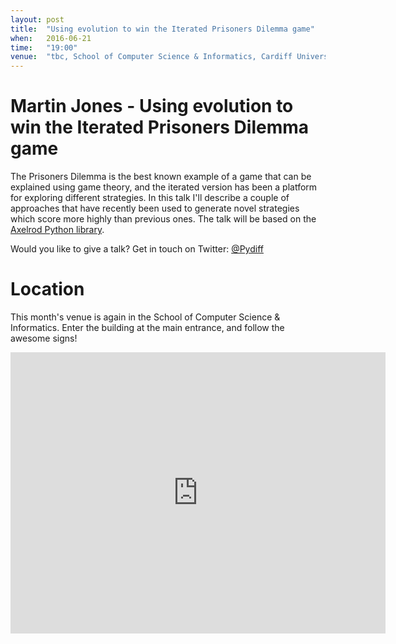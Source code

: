 ```yaml
---
layout: post
title:  "Using evolution to win the Iterated Prisoners Dilemma game"
when:   2016-06-21
time:   "19:00"
venue:  "tbc, School of Computer Science & Informatics, Cardiff University"
---
```


# Martin Jones - Using evolution to win the Iterated Prisoners Dilemma game

The Prisoners Dilemma is the best known example of a game that can be explained using game theory, and the iterated version has been a platform for exploring different strategies. 
In this talk I'll describe a couple of approaches that have recently been used to generate novel strategies which score more highly than previous ones. 
The talk will be based on the [Axelrod Python library](http://axelrod.readthedocs.org/en/latest/).



Would you like to give a talk? Get in touch on Twitter: [@Pydiff](https://twitter.com/PyDiff)


# Location

This month's venue is again in the School of Computer Science & Informatics. Enter the building at the main entrance, and follow the awesome signs!

<iframe src="https://www.google.com/maps/embed?pb=!1m18!1m12!1m3!1d2484.5563658121855!2d-3.1726044842308547!3d51.4846569796314!2m3!1f0!2f0!3f0!3m2!1i1024!2i768!4f13.1!3m3!1m2!1s0x486e1cb8742c46f5%3A0xc620b871e5d19cac!2sTrevithick+Bldg%2C+Cardiff+CF24!5e0!3m2!1sen!2suk!4v1456917752266" width="600" height="450" frameborder="0" style="border:0" allowfullscreen>&nbsp;</iframe>
